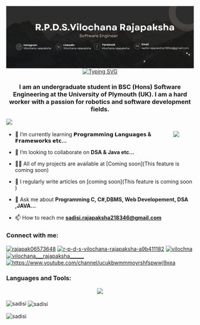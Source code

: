 <img align ="center" alt ="Banner" src="https://github.com/sadisi/sadisi/blob/main/Banner.png">
<center><a href="https://git.io/typing-svg"><img src="https://readme-typing-svg.demolab.com?font=Fira+Code&pause=1000&width=435&lines=Hi+%F0%9F%91%8B%2C+I'm+R.P.D.S.Vilochana+Rajapaksha" alt="Typing SVG" /></a></center>
<h3 align="center">I am an undergraduate student in BSC (Hons) Software Engineering at the University of Plymouth (UK). I am a hard worker with a passion for robotics and software development fields.</h3>

<!--Profile Views 2nd Animated -->
[![](https://visitcount.itsvg.in/api?id=sadisi&label=Profile%20Views&icon=6&pretty=true)](https://visitcount.itsvg.in)
<!--Profile Views 2nd Animated  end -->

<img src="https://education.github.com/assets/next/campus-experts/ce-flag-59b436097e6168e12b543fec9e936037ff777d1c0160fa4b07cd7394d8779418.png" width=55px align="right"/>


- 🌱   I’m currently learning **𝗣𝗿𝗼𝗴𝗿𝗮𝗺𝗺𝗶𝗻𝗴 𝗟𝗮𝗻𝗴𝘂𝗮𝗴𝗲𝘀 & 𝗙𝗿𝗮𝗺𝗲𝘄𝗼𝗿𝗸𝘀 𝗲𝘁𝗰...**

- 👯 I’m looking to collaborate on **DSA & Java etc...**

- 👨‍💻 All of my projects are available at [Coming soon](This feature is coming soon)

- 📝 I regularly write articles on [coming soon](This feature is coming soon )

- 💬 Ask me about **Programming C, C#,DBMS, Web Developement, DSA ,JAVA...**

- 📫 How to reach me **sadisi.rajapaksha218346@gmail.com**


<h3 align="left">Connect with me:</h3>
<p align="left">
<a href="https://twitter.com/rajapak06573648" target="blank"><img align="center" src="https://raw.githubusercontent.com/rahuldkjain/github-profile-readme-generator/master/src/images/icons/Social/twitter.svg" alt="rajapak06573648" height="30" width="40" /></a>
<a href="https://linkedin.com/in/r-p-d-s-vilochana-rajapaksha-a9b411182" target="blank"><img align="center" src="https://raw.githubusercontent.com/rahuldkjain/github-profile-readme-generator/master/src/images/icons/Social/linked-in-alt.svg" alt="r-p-d-s-vilochana-rajapaksha-a9b411182" height="30" width="40" /></a>
<a href="https://fb.com/vilochna" target="blank"><img align="center" src="https://raw.githubusercontent.com/rahuldkjain/github-profile-readme-generator/master/src/images/icons/Social/facebook.svg" alt="vilochna" height="30" width="40" /></a>
<a href="https://instagram.com/vilochana___rajapaksha______" target="blank"><img align="center" src="https://raw.githubusercontent.com/rahuldkjain/github-profile-readme-generator/master/src/images/icons/Social/instagram.svg" alt="vilochana___rajapaksha______" height="30" width="40" /></a>
<a href="https://www.youtube.com/channel/UCuKbwMMmOyRsHfSPWwj9XeA" target="blank"><img align="center" src="https://raw.githubusercontent.com/rahuldkjain/github-profile-readme-generator/master/src/images/icons/Social/youtube.svg" alt="https://www.youtube.com/channel/ucukbwmmmoyrshfspwwj9xea" height="30" width="40" /></a>
</p>

<h3 align="left">Languages and Tools:</h3>

<p align="center">
  <a href="https://skillicons.dev">
    <img src="https://skillicons.dev/icons?i=java,dotnet,cs,cpp,flutter,kotlin,androidstudio,c,js,html,css,php,mysql,py,arduino,raspberrypi,linux,nodejs,bootstrap,git,gitlab,azure,aws,vscode,visualstudio,idea,xd,pr,ps,figma" />
  </a>
</p>


<p><img align="left" src="https://github-readme-stats.vercel.app/api/top-langs?username=sadisi&show_icons=true&locale=en&layout=compact" alt="sadisi" /></p>

<p>&nbsp;<img align="center" src="https://github-readme-stats.vercel.app/api?username=sadisi&show_icons=true&locale=en" alt="sadisi" /></p>

<p><img align="center" src="https://github-readme-streak-stats.herokuapp.com/?user=sadisi&" alt="sadisi" /></p>
